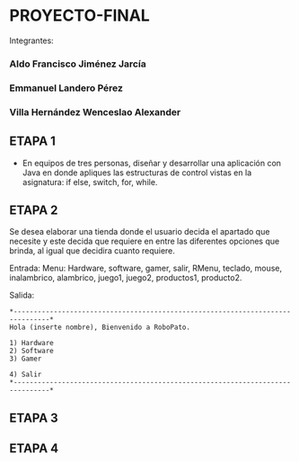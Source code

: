 # PROYECTO-FINAL
Integrantes: 

### Aldo Francisco Jiménez Jarcía
### Emmanuel Landero Pérez
### Villa Hernández Wenceslao Alexander 

## ETAPA 1

- En equipos de tres personas, diseñar y desarrollar una aplicación con Java en donde apliques las estructuras de control vistas en la asignatura: if else, switch, for, while.

## ETAPA 2

Se desea elaborar una tienda donde el usuario decida el apartado que necesite y este decida que requiere en entre las diferentes opciones que brinda, al igual que decidira cuanto requiere.

Entrada: 
Menu: Hardware, software, gamer, salir, RMenu, teclado, mouse, inalambrico, alambrico, juego1, juego2, productos1, producto2. 

Salida:
~~~
*-------------------------------------------------------------------------------*
Hola (inserte nombre), Bienvenido a RoboPato.

1) Hardware
2) Software 
3) Gamer

4) Salir
*-------------------------------------------------------------------------------*
~~~
## ETAPA 3


## ETAPA 4
